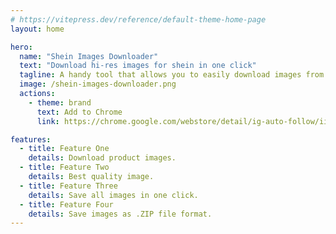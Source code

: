 ```yaml
---
# https://vitepress.dev/reference/default-theme-home-page
layout: home

hero:
  name: "Shein Images Downloader"
  text: "Download hi-res images for shein in one click"
  tagline: A handy tool that allows you to easily download images from the shein website. 
  image: /shein-images-downloader.png
  actions:
    - theme: brand
      text: Add to Chrome
      link: https://chrome.google.com/webstore/detail/ig-auto-follow/iiaohnpoogjkomcdkhdfljgpglejpaad?hl=zh-CN&authuser=0

features:
  - title: Feature One
    details: Download product images.
  - title: Feature Two
    details: Best quality image.
  - title: Feature Three
    details: Save all images in one click.
  - title: Feature Four
    details: Save images as .ZIP file format.
---
```


<script setup>
    import SheinImagesDownloaderPricing from './components/SheinImagesDownloaderPricing.vue'
    import SheinImagesDownloaderFAQ from './components/SheinImagesDownloaderFAQ.vue'
    import Checkout from './Checkout.vue'
</script>

<SheinImagesDownloaderPricing />
<SheinImagesDownloaderFAQ />
<Checkout chrome-extension-name="shein_images_downloader" />
